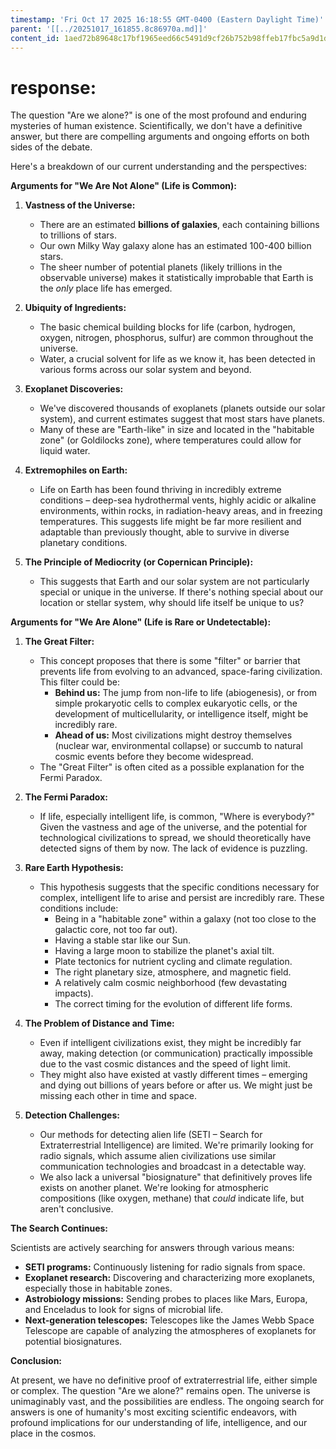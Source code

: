 ```yaml
---
timestamp: 'Fri Oct 17 2025 16:18:55 GMT-0400 (Eastern Daylight Time)'
parent: '[[../20251017_161855.8c86970a.md]]'
content_id: 1aed72b89648c17bf1965eed66c5491d9cf26b752b98ffeb17fbc5a9d1d88ed1
---
```


# response:

The question "Are we alone?" is one of the most profound and enduring mysteries of human existence. Scientifically, we don't have a definitive answer, but there are compelling arguments and ongoing efforts on both sides of the debate.

Here's a breakdown of our current understanding and the perspectives:

**Arguments for "We Are Not Alone" (Life is Common):**

1. **Vastness of the Universe:**
   * There are an estimated **billions of galaxies**, each containing billions to trillions of stars.
   * Our own Milky Way galaxy alone has an estimated 100-400 billion stars.
   * The sheer number of potential planets (likely trillions in the observable universe) makes it statistically improbable that Earth is the *only* place life has emerged.

2. **Ubiquity of Ingredients:**
   * The basic chemical building blocks for life (carbon, hydrogen, oxygen, nitrogen, phosphorus, sulfur) are common throughout the universe.
   * Water, a crucial solvent for life as we know it, has been detected in various forms across our solar system and beyond.

3. **Exoplanet Discoveries:**
   * We've discovered thousands of exoplanets (planets outside our solar system), and current estimates suggest that most stars have planets.
   * Many of these are "Earth-like" in size and located in the "habitable zone" (or Goldilocks zone), where temperatures could allow for liquid water.

4. **Extremophiles on Earth:**
   * Life on Earth has been found thriving in incredibly extreme conditions – deep-sea hydrothermal vents, highly acidic or alkaline environments, within rocks, in radiation-heavy areas, and in freezing temperatures. This suggests life might be far more resilient and adaptable than previously thought, able to survive in diverse planetary conditions.

5. **The Principle of Mediocrity (or Copernican Principle):**
   * This suggests that Earth and our solar system are not particularly special or unique in the universe. If there's nothing special about our location or stellar system, why should life itself be unique to us?

**Arguments for "We Are Alone" (Life is Rare or Undetectable):**

1. **The Great Filter:**
   * This concept proposes that there is some "filter" or barrier that prevents life from evolving to an advanced, space-faring civilization. This filter could be:
     * **Behind us:** The jump from non-life to life (abiogenesis), or from simple prokaryotic cells to complex eukaryotic cells, or the development of multicellularity, or intelligence itself, might be incredibly rare.
     * **Ahead of us:** Most civilizations might destroy themselves (nuclear war, environmental collapse) or succumb to natural cosmic events before they become widespread.
   * The "Great Filter" is often cited as a possible explanation for the Fermi Paradox.

2. **The Fermi Paradox:**
   * If life, especially intelligent life, is common, "Where is everybody?" Given the vastness and age of the universe, and the potential for technological civilizations to spread, we should theoretically have detected signs of them by now. The lack of evidence is puzzling.

3. **Rare Earth Hypothesis:**
   * This hypothesis suggests that the specific conditions necessary for complex, intelligent life to arise and persist are incredibly rare. These conditions include:
     * Being in a "habitable zone" within a galaxy (not too close to the galactic core, not too far out).
     * Having a stable star like our Sun.
     * Having a large moon to stabilize the planet's axial tilt.
     * Plate tectonics for nutrient cycling and climate regulation.
     * The right planetary size, atmosphere, and magnetic field.
     * A relatively calm cosmic neighborhood (few devastating impacts).
     * The correct timing for the evolution of different life forms.

4. **The Problem of Distance and Time:**
   * Even if intelligent civilizations exist, they might be incredibly far away, making detection (or communication) practically impossible due to the vast cosmic distances and the speed of light limit.
   * They might also have existed at vastly different times – emerging and dying out billions of years before or after us. We might just be missing each other in time and space.

5. **Detection Challenges:**
   * Our methods for detecting alien life (SETI – Search for Extraterrestrial Intelligence) are limited. We're primarily looking for radio signals, which assume alien civilizations use similar communication technologies and broadcast in a detectable way.
   * We also lack a universal "biosignature" that definitively proves life exists on another planet. We're looking for atmospheric compositions (like oxygen, methane) that *could* indicate life, but aren't conclusive.

**The Search Continues:**

Scientists are actively searching for answers through various means:

* **SETI programs:** Continuously listening for radio signals from space.
* **Exoplanet research:** Discovering and characterizing more exoplanets, especially those in habitable zones.
* **Astrobiology missions:** Sending probes to places like Mars, Europa, and Enceladus to look for signs of microbial life.
* **Next-generation telescopes:** Telescopes like the James Webb Space Telescope are capable of analyzing the atmospheres of exoplanets for potential biosignatures.

**Conclusion:**

At present, we have no definitive proof of extraterrestrial life, either simple or complex. The question "Are we alone?" remains open. The universe is unimaginably vast, and the possibilities are endless. The ongoing search for answers is one of humanity's most exciting scientific endeavors, with profound implications for our understanding of life, intelligence, and our place in the cosmos.
